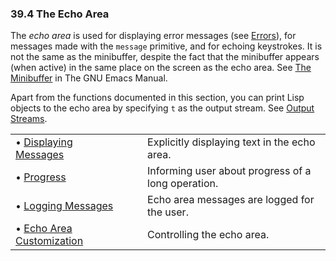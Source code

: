 

### 39.4 The Echo Area

The *echo area* is used for displaying error messages (see [Errors](Errors.html)), for messages made with the `message` primitive, and for echoing keystrokes. It is not the same as the minibuffer, despite the fact that the minibuffer appears (when active) in the same place on the screen as the echo area. See [The Minibuffer](https://www.gnu.org/software/emacs/manual/html_node/emacs/Minibuffer.html#Minibuffer) in The GNU Emacs Manual.

Apart from the functions documented in this section, you can print Lisp objects to the echo area by specifying `t` as the output stream. See [Output Streams](Output-Streams.html).

|                                                           |    |                                                    |
| :-------------------------------------------------------- | -- | :------------------------------------------------- |
| • [Displaying Messages](Displaying-Messages.html)         |    | Explicitly displaying text in the echo area.       |
| • [Progress](Progress.html)                               |    | Informing user about progress of a long operation. |
| • [Logging Messages](Logging-Messages.html)               |    | Echo area messages are logged for the user.        |
| • [Echo Area Customization](Echo-Area-Customization.html) |    | Controlling the echo area.                         |
